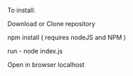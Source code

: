 To install:

 Download or Clone repository 

 npm install ( requires nodeJS and NPM ) 

 run - node index.js

 Open in browser localhost
